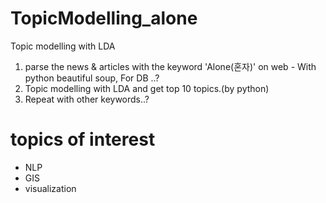 # TopicModelling_alone
Topic modelling with LDA

1. parse the news & articles with the keyword 'Alone(혼자)' on web - With python beautiful soup, For DB ..?
2. Topic modelling with LDA and get top 10 topics.(by python)
3. Repeat with other keywords..?


# topics of interest
- NLP
- GIS
- visualization
